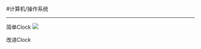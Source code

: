 #计算机/操作系统 




---
简单Clock
![](https://s1.vika.cn/space/2022/12/12/27e7639757bb4d7393f91d06d6642df5)


改进Clock

